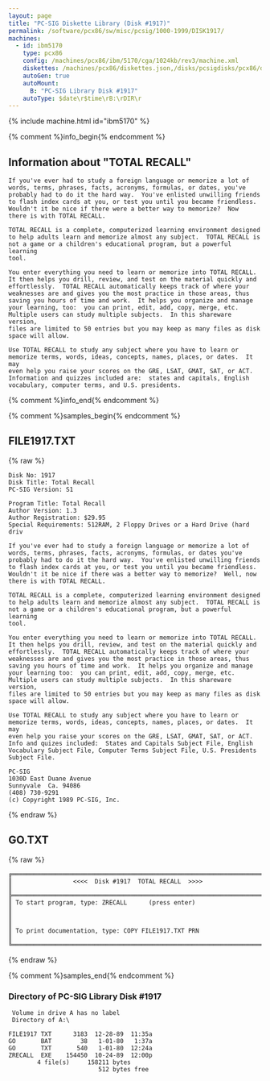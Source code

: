 ```yaml
---
layout: page
title: "PC-SIG Diskette Library (Disk #1917)"
permalink: /software/pcx86/sw/misc/pcsig/1000-1999/DISK1917/
machines:
  - id: ibm5170
    type: pcx86
    config: /machines/pcx86/ibm/5170/cga/1024kb/rev3/machine.xml
    diskettes: /machines/pcx86/diskettes.json,/disks/pcsigdisks/pcx86/diskettes.json
    autoGen: true
    autoMount:
      B: "PC-SIG Library Disk #1917"
    autoType: $date\r$time\rB:\rDIR\r
---
```


{% include machine.html id="ibm5170" %}

{% comment %}info_begin{% endcomment %}

## Information about "TOTAL RECALL"

    If you've ever had to study a foreign language or memorize a lot of
    words, terms, phrases, facts, acronyms, formulas, or dates, you've
    probably had to do it the hard way.  You've enlisted unwilling friends
    to flash index cards at you, or test you until you became friendless.
    Wouldn't it be nice if there were a better way to memorize?  Now
    there is with TOTAL RECALL.
    
    TOTAL RECALL is a complete, computerized learning environment designed
    to help adults learn and memorize almost any subject.  TOTAL RECALL is
    not a game or a children's educational program, but a powerful learning
    tool.
    
    You enter everything you need to learn or memorize into TOTAL RECALL.
    It then helps you drill, review, and test on the material quickly and
    effortlessly.  TOTAL RECALL automatically keeps track of where your
    weaknesses are and gives you the most practice in those areas, thus
    saving you hours of time and work.  It helps you organize and manage
    your learning, too:  you can print, edit, add, copy, merge, etc.
    Multiple users can study multiple subjects.  In this shareware version,
    files are limited to 50 entries but you may keep as many files as disk
    space will allow.
    
    Use TOTAL RECALL to study any subject where you have to learn or
    memorize terms, words, ideas, concepts, names, places, or dates.  It may
    even help you raise your scores on the GRE, LSAT, GMAT, SAT, or ACT.
    Information and quizzes included are:  states and capitals, English
    vocabulary, computer terms, and U.S. presidents.
{% comment %}info_end{% endcomment %}

{% comment %}samples_begin{% endcomment %}

## FILE1917.TXT

{% raw %}
```
Disk No: 1917                                                           
Disk Title: Total Recall                                                
PC-SIG Version: S1                                                      
                                                                        
Program Title: Total Recall                                             
Author Version: 1.3                                                     
Author Registration: $29.95                                             
Special Requirements: 512RAM, 2 Floppy Drives or a Hard Drive (hard driv
                                                                        
If you've ever had to study a foreign language or memorize a lot of     
words, terms, phrases, facts, acronyms, formulas, or dates you've       
probably had to do it the hard way.  You've enlisted unwilling friends  
to flash index cards at you, or test you until you became friendless.   
Wouldn't it be nice if there was a better way to memorize?  Well, now   
there is with TOTAL RECALL.                                             
                                                                        
TOTAL RECALL is a complete, computerized learning environment designed  
to help adults learn and memorize almost any subject.  TOTAL RECALL is  
not a game or a children's educational program, but a powerful learning 
tool.                                                                   
                                                                        
You enter everything you need to learn or memorize into TOTAL RECALL.   
It then helps you drill, review, and test on the material quickly and   
effortlessly.  TOTAL RECALL automatically keeps track of where your     
weaknesses are and gives you the most practice in those areas, thus     
saving you hours of time and work.  It helps you organize and manage    
your learning too:  you can print, edit, add, copy, merge, etc.         
Multiple users can study multiple subjects.  In this shareware version, 
files are limited to 50 entries but you may keep as many files as disk  
space will allow.                                                       
                                                                        
Use TOTAL RECALL to study any subject where you have to learn or        
memorize terms, words, ideas, concepts, names, places, or dates.  It may
even help you raise your scores on the GRE, LSAT, GMAT, SAT, or ACT.    
Info and quizes included:  States and Capitals Subject File, English    
Vocabulary Subject File, Computer Terms Subject File, U.S. Presidents   
Subject File.                                                           
                                                                        
PC-SIG                                                                  
1030D East Duane Avenue                                                 
Sunnyvale  Ca. 94086                                                    
(408) 730-9291                                                          
(c) Copyright 1989 PC-SIG, Inc.                                         
```
{% endraw %}

## GO.TXT

{% raw %}
```
╔═════════════════════════════════════════════════════════════════════════╗
║                 <<<<  Disk #1917  TOTAL RECALL  >>>>                    ║
╠═════════════════════════════════════════════════════════════════════════╣
║ To start program, type: ZRECALL      (press enter)                      ║
║                                                                         ║
║ To print documentation, type: COPY FILE1917.TXT PRN                     ║
╚═════════════════════════════════════════════════════════════════════════╝
```
{% endraw %}

{% comment %}samples_end{% endcomment %}

### Directory of PC-SIG Library Disk #1917

     Volume in drive A has no label
     Directory of A:\

    FILE1917 TXT      3183  12-28-89  11:35a
    GO       BAT        38   1-01-80   1:37a
    GO       TXT       540   1-01-80  12:24a
    ZRECALL  EXE    154450  10-24-89  12:00p
            4 file(s)     158211 bytes
                             512 bytes free
